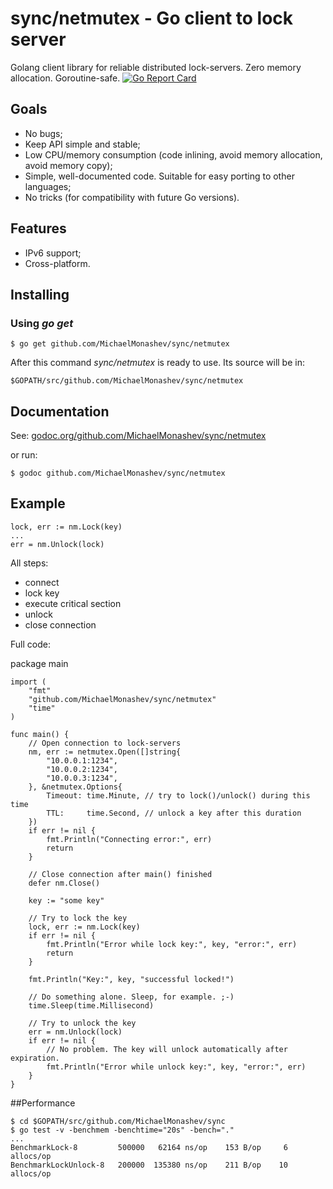 # sync/netmutex - Go client to lock server

Golang client library for reliable distributed lock-servers. Zero memory allocation. Goroutine-safe.
[![Go Report Card](https://goreportcard.com/badge/github.com/MichaelMonashev/sync/netmutex)](https://goreportcard.com/report/github.com/MichaelMonashev/sync/netmutex)

## Goals

 - No bugs;
 - Keep API simple and stable;
 - Low CPU/memory consumption (code inlining, avoid memory allocation, avoid memory copy);
 - Simple, well-documented code. Suitable for easy porting to other languages;
 - No tricks (for compatibility with future Go versions).

## Features

 - IPv6 support;
 - Cross-platform.

## Installing

### Using *go get*

	$ go get github.com/MichaelMonashev/sync/netmutex

After this command *sync/netmutex* is ready to use. Its source will be in:

	$GOPATH/src/github.com/MichaelMonashev/sync/netmutex

## Documentation

See: [godoc.org/github.com/MichaelMonashev/sync/netmutex](https://godoc.org/github.com/MichaelMonashev/sync/netmutex)

or run:

	$ godoc github.com/MichaelMonashev/sync/netmutex

## Example

	lock, err := nm.Lock(key)
	...
	err = nm.Unlock(lock)

All steps:

 - connect
 - lock key
 - execute critical section
 - unlock
 - close connection

Full code:

package main

	import (
		"fmt"
		"github.com/MichaelMonashev/sync/netmutex"
		"time"
	)

	func main() {
		// Open connection to lock-servers
		nm, err := netmutex.Open([]string{
			"10.0.0.1:1234",
			"10.0.0.2:1234",
			"10.0.0.3:1234",
		}, &netmutex.Options{
			Timeout: time.Minute, // try to lock()/unlock() during this time
			TTL:     time.Second, // unlock a key after this duration
		})
		if err != nil {
			fmt.Println("Connecting error:", err)
			return
		}

		// Close connection after main() finished
		defer nm.Close()

		key := "some key"

		// Try to lock the key
		lock, err := nm.Lock(key)
		if err != nil {
			fmt.Println("Error while lock key:", key, "error:", err)
			return
		}

		fmt.Println("Key:", key, "successful locked!")

		// Do something alone. Sleep, for example. ;-)
		time.Sleep(time.Millisecond)

		// Try to unlock the key
		err = nm.Unlock(lock)
		if err != nil {
			// No problem. The key will unlock automatically after expiration.
			fmt.Println("Error while unlock key:", key, "error:", err)
		}
	}

##Performance

	$ cd $GOPATH/src/github.com/MichaelMonashev/sync
	$ go test -v -benchmem -benchtime="20s" -bench="."
	...
	BenchmarkLock-8      	500000	 62164 ns/op	153 B/op	 6 allocs/op
	BenchmarkLockUnlock-8	200000	135380 ns/op	211 B/op	10 allocs/op

